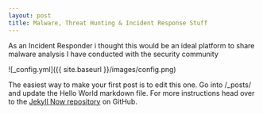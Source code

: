 ```yaml
---
layout: post
title: Malware, Threat Hunting & Incident Response Stuff
---
```


As an Incident Responder i thought this would be an ideal platform to share malware analysis I have conducted with the security community


![_config.yml]({{ site.baseurl }}/images/config.png)

The easiest way to make your first post is to edit this one. Go into /_posts/ and update the Hello World markdown file. For more instructions head over to the [Jekyll Now repository](https://github.com/barryclark/jekyll-now) on GitHub.
